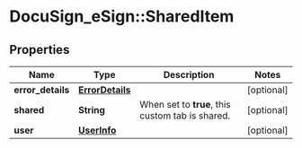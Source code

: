 # DocuSign_eSign::SharedItem

## Properties
Name | Type | Description | Notes
------------ | ------------- | ------------- | -------------
**error_details** | [**ErrorDetails**](ErrorDetails.md) |  | [optional] 
**shared** | **String** | When set to **true**, this custom tab is shared. | [optional] 
**user** | [**UserInfo**](UserInfo.md) |  | [optional] 


